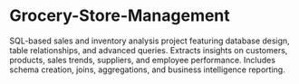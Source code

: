 # Grocery-Store-Management
SQL-based sales and inventory analysis project featuring database design, table relationships, and advanced queries. Extracts insights on customers, products, sales trends, suppliers, and employee performance. Includes schema creation, joins, aggregations, and business intelligence reporting.
